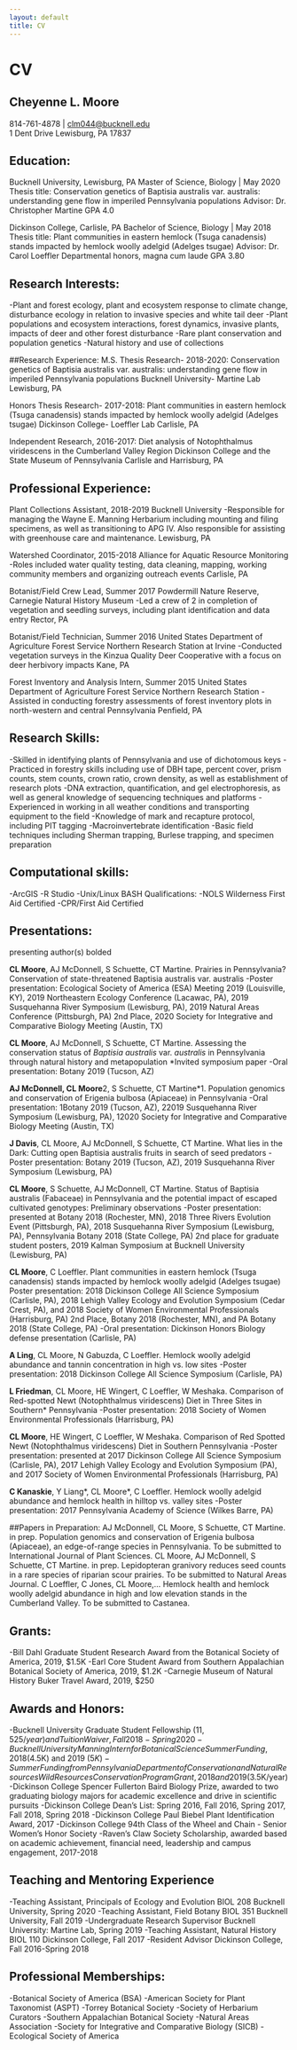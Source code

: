 ```yaml
---
layout: default
title: CV
---
```


# CV

## Cheyenne L. Moore
814-761-4878 | clm044@bucknell.edu  
1 Dent Drive Lewisburg, PA 17837

## Education:
Bucknell University, Lewisburg, PA
Master of Science, Biology  |  May 2020
Thesis title: Conservation genetics of Baptisia australis var. australis: understanding gene flow in imperiled Pennsylvania populations 
Advisor: Dr. Christopher Martine
GPA 4.0

Dickinson College, Carlisle, PA
Bachelor of Science, Biology  |  May 2018
Thesis title: Plant communities in eastern hemlock (Tsuga canadensis) stands impacted by hemlock woolly adelgid (Adelges tsugae)
	Advisor: Dr. Carol Loeffler
Departmental honors, magna cum laude
GPA 3.80

## Research Interests:

-Plant and forest ecology, plant and ecosystem response to climate change, disturbance ecology in relation to invasive species and white tail deer
-Plant populations and ecosystem interactions, forest dynamics, invasive plants, impacts of deer and other forest disturbance
-Rare plant conservation and population genetics 
-Natural history and use of collections 

##Research Experience:
M.S. Thesis Research- 2018-2020: Conservation genetics of Baptisia australis var. australis: understanding gene flow in imperiled Pennsylvania populations 
Bucknell University- Martine Lab
Lewisburg, PA

Honors Thesis Research- 2017-2018: Plant communities in eastern hemlock (Tsuga canadensis) stands impacted by hemlock woolly adelgid (Adelges tsugae)
Dickinson College- Loeffler Lab
Carlisle, PA

Independent Research, 2016-2017: Diet analysis of Notophthalmus viridescens in the Cumberland Valley Region
Dickinson College and the State Museum of Pennsylvania
Carlisle and Harrisburg, PA


## Professional Experience:

Plant Collections Assistant, 2018-2019
Bucknell University
-Responsible for managing the Wayne E. Manning Herbarium including mounting and filing specimens, as well as transitioning to APG IV. Also responsible for assisting with greenhouse care and maintenance. 
Lewisburg, PA

Watershed Coordinator, 2015-2018
Alliance for Aquatic Resource Monitoring 
-Roles included water quality testing, data cleaning, mapping, working community members and organizing outreach events 
Carlisle, PA

Botanist/Field Crew Lead, Summer 2017
Powdermill Nature Reserve, Carnegie Natural History Museum
-Led a crew of 2 in completion of vegetation and seedling surveys, including plant identification and data entry
Rector, PA

Botanist/Field Technician, Summer 2016
United States Department of Agriculture Forest Service 
Northern Research Station at Irvine
-Conducted vegetation surveys in the Kinzua Quality Deer Cooperative with a focus on deer herbivory impacts
Kane, PA

Forest Inventory and Analysis Intern, Summer 2015
United States Department of Agriculture Forest Service
Northern Research Station
-Assisted in conducting forestry assessments of forest inventory plots in north-western and central Pennsylvania
Penfield, PA

## Research Skills:

-Skilled in identifying plants of Pennsylvania and use of dichotomous keys
-Practiced in forestry skills including use of DBH tape, percent cover, prism counts, stem counts, crown ratio, crown density, as well as establishment of research plots
-DNA extraction, quantification, and gel electrophoresis, as well as general knowledge of sequencing techniques and platforms
-Experienced in working in all weather conditions and transporting equipment to the field
-Knowledge of mark and recapture protocol, including PIT tagging 
-Macroinvertebrate identification
-Basic field techniques including Sherman trapping, Burlese trapping, and specimen preparation
 
## Computational skills:
-ArcGIS
-R Studio 
-Unix/Linux BASH
Qualifications:
-NOLS Wilderness First Aid Certified
-CPR/First Aid Certified 

## Presentations:
presenting author(s) bolded

**CL Moore**, AJ McDonnell, S Schuette, CT Martine. Prairies in Pennsylvania? Conservation of state-threatened Baptisia australis var. australis 
-Poster presentation: Ecological Society of America (ESA) Meeting 2019 (Louisville, KY), 2019 Northeastern Ecology Conference (Lacawac, PA), 2019 Susquehanna River Symposium (Lewisburg, PA), 2019 Natural Areas Conference (Pittsburgh, PA) 2nd Place, 2020 Society for Integrative and Comparative Biology Meeting (Austin, TX)

**CL Moore**, AJ McDonnell, S Schuette, CT Martine. Assessing the conservation status of *Baptisia australis* var. *australis* in Pennsylvania through natural history and metapopulation *Invited symposium paper 
-Oral presentation: Botany 2019 (Tucson, AZ)

**AJ McDonnell, CL Moore**2, S Schuette, CT Martine*1. Population genomics and conservation of Erigenia bulbosa (Apiaceae) in Pennsylvania
-Oral presentation: 1Botany 2019 (Tucson, AZ), 22019 Susquehanna River Symposium (Lewisburg, PA), 12020 Society for Integrative and Comparative Biology Meeting (Austin, TX)

**J Davis**, CL Moore, AJ McDonnell, S Schuette, CT Martine. What lies in the Dark: Cutting open Baptisia australis fruits in search of seed predators
-Poster presentation: Botany 2019 (Tucson, AZ), 2019 Susquehanna River Symposium (Lewisburg, PA)

**CL Moore**, S Schuette, AJ McDonnell, CT Martine. Status of Baptisia australis (Fabaceae) in Pennsylvania and the potential impact of escaped cultivated genotypes: Preliminary observations 
-Poster presentation:  presented at Botany 2018 (Rochester, MN), 2018 Three Rivers Evolution Event (Pittsburgh, PA), 2018 Susquehanna River Symposium (Lewisburg, PA), Pennsylvania Botany 2018 (State College, PA) 2nd place for graduate student posters, 2019 Kalman Symposium at Bucknell University (Lewisburg, PA)

**CL Moore**, C Loeffler.  Plant communities in eastern hemlock (Tsuga canadensis) stands impacted by hemlock woolly adelgid (Adelges tsugae) 
Poster presentation:  2018 Dickinson College All Science Symposium (Carlisle, PA), 2018 Lehigh Valley Ecology and Evolution Symposium (Cedar Crest, PA), and 2018 Society of Women Environmental Professionals (Harrisburg, PA) 2nd Place, Botany 2018 (Rochester, MN), and PA Botany 2018 (State College, PA)
-Oral presentation: Dickinson Honors Biology defense presentation (Carlisle, PA)

**A Ling**, CL Moore, N Gabuzda, C Loeffler. Hemlock woolly adelgid abundance and tannin concentration in high vs. low sites 
-Poster presentation: 2018 Dickinson College All Science Symposium (Carlisle, PA)

**L Friedman**, CL Moore, HE Wingert, C Loeffler, W Meshaka. Comparison of Red-spotted Newt (Notophthalmus viridescens) Diet in Three Sites in Southern* Pennsylvania 
-Poster presentation: 2018 Society of Women Environmental Professionals (Harrisburg, PA)

**CL Moore**, HE Wingert, C Loeffler, W Meshaka. Comparison of Red Spotted Newt (Notophthalmus viridescens) Diet in Southern Pennsylvania 
-Poster presentation: presented at 2017 Dickinson College All Science Symposium (Carlisle, PA), 2017 Lehigh Valley Ecology and Evolution Symposium (PA), and 2017 Society of Women Environmental Professionals (Harrisburg, PA) 

**C Kanaskie**, Y Liang*, CL Moore*, C Loeffler. Hemlock woolly adelgid abundance and hemlock health in hilltop vs. valley sites
-Poster presentation: 2017 Pennsylvania Academy of Science (Wilkes Barre, PA)

##Papers in Preparation:
AJ McDonnell, CL Moore, S Schuette, CT Martine. in prep. Population genomics and conservation of Erigenia bulbosa (Apiaceae), an edge-of-range species in Pennsylvania. To be submitted to International Journal of Plant Sciences.
CL Moore, AJ McDonnell, S Schuette, CT Martine. in prep. Lepidopteran granivory reduces seed counts in a rare species of riparian scour prairies. To be submitted to Natural Areas Journal.
C Loeffler, C Jones, CL Moore,… Hemlock health and hemlock woolly adelgid abundance in high and low elevation stands in the Cumberland Valley. To be submitted to Castanea.

## Grants:

-Bill Dahl Graduate Student Research Award from the Botanical Society of America, 2019, $1.5K
-Earl Core Student Award from Southern Appalachian Botanical Society of America, 2019, $1.2K
-Carnegie Museum of Natural History Buker Travel Award, 2019, $250

## Awards and Honors:

-Bucknell University Graduate Student Fellowship ($11,525/year) and Tuition Waiver, Fall 2018- Spring 2020
-Bucknell University Manning Intern for Botanical Science Summer Funding, 2018 ($4.5K) and 2019 ($5K)
-Summer Funding from Pennsylvania Department of Conservation and Natural Resources Wild Resources Conservation Program Grant, 2018 and 2019 ($3.5K/year)
-Dickinson College Spencer Fullerton Baird Biology Prize, awarded to two graduating biology majors for academic excellence and drive in scientific pursuits 
-Dickinson College Dean’s List: Spring 2016, Fall 2016, Spring 2017, Fall 2018, Spring 2018
-Dickinson College Paul Biebel Plant Identification Award, 2017
-Dickinson College 94th Class of the Wheel and Chain - Senior Women’s Honor Society 
-Raven’s Claw Society Scholarship, awarded based on academic achievement, financial need, leadership and campus engagement, 2017-2018  

## Teaching and Mentoring Experience
 
-Teaching Assistant, 
Principals of Ecology and Evolution BIOL 208
Bucknell University, Spring 2020
-Teaching Assistant, 
Field Botany BIOL 351
Bucknell University, Fall 2019
-Undergraduate Research Supervisor
Bucknell University: Martine Lab, Spring 2019
-Teaching Assistant, 
Natural History BIOL 110
Dickinson College, Fall 2017
-Resident Advisor
Dickinson College, Fall 2016-Spring 2018
 

## Professional Memberships:
 
-Botanical Society of America (BSA)
-American Society for Plant Taxonomist (ASPT)
-Torrey Botanical Society
-Society of Herbarium Curators
-Southern Appalachian Botanical Society
-Natural Areas Association
-Society for Integrative and Comparative Biology (SICB) 
-Ecological Society of America 
 

